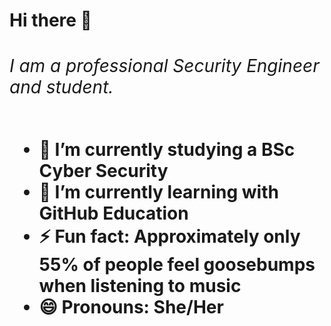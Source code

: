 <h1>Hi there 👋<h1\>
  
<h6>I am a professional Security Engineer and student.</h6> 

- 🔭 I’m currently studying a BSc Cyber Security
- 🌱 I’m currently learning with GitHub Education
- ⚡ Fun fact: Approximately only 55% of people feel goosebumps when listening to music
- 😄 Pronouns: She/Her

  
<!--
**JAA09313/JAA09313** is a ✨ _special_ ✨ repository because its `README.md` (this file) appears on your GitHub profile.

Here are some ideas to get you started:

- 🔭 I’m currently working on ...
- 🌱 I’m currently learning ...
- 👯 I’m looking to collaborate on ...
- 🤔 I’m looking for help with ...
- 💬 Ask me about ...
- 📫 How to reach me: ...
- 😄 Pronouns: ...
- ⚡ Fun fact: ...
-->
